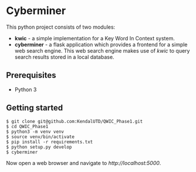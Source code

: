 # Cyberminer

This python project consists of two modules:

* __kwic__ - a simple implementation for a Key Word In Context system. 
* __cyberminer__ - a flask application which provides a frontend for a simple web search engine. This web search engine makes use of _kwic_ to query search results stored in a local database. 

## Prerequisites

* Python 3

## Getting started

```
$ git clone git@github.com:KendalUTD/QWIC_Phase1.git
$ cd QWIC_Phase1
$ python3 -m venv venv
$ source venv/bin/activate
$ pip install -r requirements.txt
$ python setup.py develop
$ cyberminer
```

Now open a web browser and navigate to _http://localhost:5000_.
